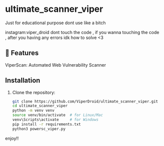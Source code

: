 # ultimate_scanner_viper
Just for educational purpose
dont use like a bitch 

instagram:viper_droid
dont touch the code , if you wanna touching the code , after you having any errors idk how to solve <3



## 🚀 Features
ViperScan: Automated Web Vulnerability Scanner





## Installation

1. Clone the repository:
   ```bash
   git clone https://github.com/ViperDroid/ultimate_scanner_viper.git
   cd ultimate_scanner_viper
   python -m venv venv
   source venv/bin/activate  # for Linux/Mac
   venv\Scripts\activate     # for Windows
   pip install -r requirements.txt
   python3 powersc_viper.py
enjoy!!
